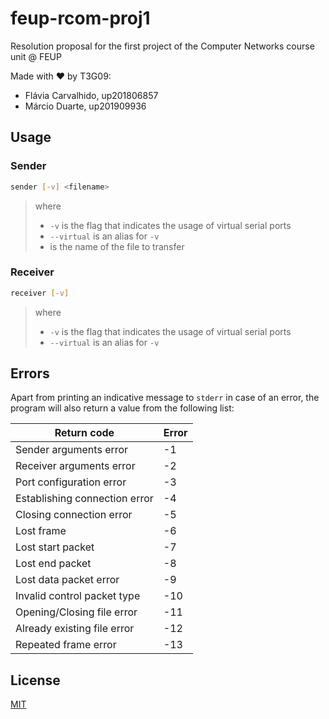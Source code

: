 # feup-rcom-proj1

Resolution proposal for the first project of the Computer Networks course unit @ FEUP

Made with ❤ by T3G09:

- Flávia Carvalhido, up201806857
- Márcio Duarte, up201909936

## Usage

### Sender

```bash
sender [-v] <filename>
```

> where
>
> - `-v` is the flag that indicates the usage of virtual serial ports
> - `--virtual` is an alias for `-v`
> - <filename> is the name of the file to transfer

### Receiver

```bash
receiver [-v]
```

> where
>
> - `-v` is the flag that indicates the usage of virtual serial ports
> - `--virtual` is an alias for `-v`

## Errors

Apart from printing an indicative message to `stderr` in case of an error, the program will also return a value from the following list:

| Return code                   | Error |
| ----------------------------- | ----- |
| Sender arguments error        | -1    |
| Receiver arguments error      | -2    |
| Port configuration error      | -3    |
| Establishing connection error | -4    |
| Closing connection error      | -5    |
| Lost frame                    | -6    |
| Lost start packet             | -7    |
| Lost end packet               | -8    |
| Lost data packet error        | -9    |
| Invalid control packet type   | -10   |
| Opening/Closing file error    | -11   |
| Already existing file error   | -12   |
| Repeated frame error          | -13   |

## License

[MIT](https://opensource.org/licenses/MIT)